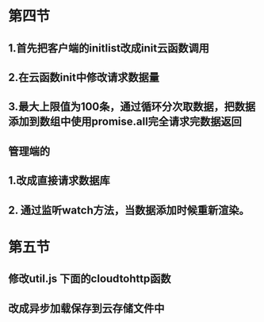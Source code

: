 # 第四节
## 1.首先把客户端的initlist改成init云函数调用
## 2.在云函数init中修改请求数据量
## 3.最大上限值为100条，通过循环分次取数据，把数据添加到数组中使用promise.all完全请求完数据返回

## 管理端的
## 1.改成直接请求数据库
## 2. 通过监听watch方法，当数据添加时候重新渲染。

# 第五节
## 修改util.js 下面的cloudtohttp函数
## 改成异步加载保存到云存储文件中
